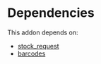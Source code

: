 # Dependencies

This addon depends on:

- [stock_request](https://github.com/bringout/oca-technical)
- [barcodes](https://github.com/bringout/oca-ocb-technical/tree/4694b2a7718eea6743646f61d172cd8cd8c0896b/odoo-bringout-oca-ocb-barcodes)
